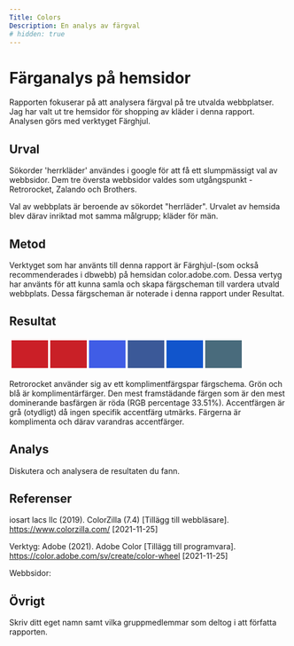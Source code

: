 ```yaml
---
Title: Colors
Description: En analys av färgval
# hidden: true
---
```



Färganalys på hemsidor
=======================

Rapporten fokuserar på att analysera färgval på tre utvalda webbplatser. Jag har valt ut tre hemsidor för shopping av kläder i denna rapport. Analysen görs med verktyget Färghjul.

Urval
-----------------------

Sökorder 'herrkläder' användes i google för att få ett slumpmässigt val av webbsidor.
Dem tre översta webbsidor valdes som utgångspunkt - Retrorocket, Zalando och Brothers.

Val av webbplats är beroende av sökordet "herrläder". Urvalet av hemsida blev därav inriktad mot samma målgrupp; kläder för män. 

Metod
-----------------------

Verktyget som har använts till denna rapport är Färghjul-(som också recommenderades i dbwebb) på hemsidan color.adobe.com. Dessa vertyg har använts för att kunna samla och skapa färgscheman till vardera utvald webbplats. Dessa färgscheman är noterade i denna rapport under Resultat.

Resultat
-----------------------

<table style="border-spacing: 4px; border-collapse: separate">
<tr>
<td style="height: 50px; width: 50px; background-color: #cb1f27">
<td style="height: 50px; width: 50px; background-color: #c92027">
<td style="height: 50px; width: 50px; background-color: #405de6">
<td style="height: 50px; width: 50px; background-color: #3b5998">
<td style="height: 50px; width: 50px; background-color: #1155cc">
<td style="height: 50px; width: 50px; background-color: #496b7c">
</tr>
</table>

Retrorocket använder sig av ett komplimentfärgspar färgschema. Grön och blå är komplimentärfärger. Den mest framstädande färgen som är den mest dominerande basfärgen är röda (RGB percentage 33.51%). Accentfärgen är grå (otydligt) då ingen specifik accentfärg utmärks. Färgerna är komplimenta och därav varandras accentfärger.


Analys
-----------------------

Diskutera och analysera de resultaten du fann.

Referenser
-----------------------

iosart lacs llc (2019). ColorZilla (7.4) [Tillägg till webbläsare]. https://www.colorzilla.com/ [2021-11-25]

Verktyg:
Adobe (2021). Adobe Color [Tillägg till programvara]. https://color.adobe.com/sv/create/color-wheel [2021-11-25]



Webbsidor:



Övrigt
-----------------------

Skriv ditt eget namn samt vilka gruppmedlemmar som deltog i att författa rapporten.